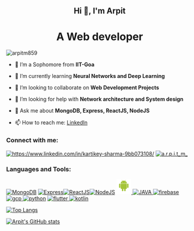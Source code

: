 <h2 align="center">Hi 👋, I'm Arpit</h2>
<h1 align="center">A Web developer</h1>

<p align="left"> <img src="https://komarev.com/ghpvc/?username=arpitm859&label=Profile%20views&color=0e75b6&style=flat" alt="arpitm859" /> </p>

- 🔭 I’m a Sophomore from **IIT-Goa**

- 🌱 I’m currently learning **Neural Networks and Deep Learning**

- 👯 I’m looking to collaborate on **Web Development Projects**

- 🤝 I’m looking for help with **Network architecture and System design**

- 💬 Ask me about **MongoDB, Express, ReactJS, NodeJS**

- 📫 How to reach me: <a href="https://www.linkedin.com/in/arpit-maurya-98760419b/" target="_blank" rel="noopener noreferrer">LinkedIn</a>

<h3 align="left">Connect with me:</h3>

<p align="left">
<a href="https://www.linkedin.com/in/arpit-maurya-98760419b/" target="blank"><img align="center" src="https://cdn.jsdelivr.net/npm/simple-icons@3.0.1/icons/linkedin.svg" alt="https://www.linkedin.com/in/kartikey-sharma-9bb073108/" height="30" width="40" /></a>
<a href="https://instagram.com/a.r.p.i.t_m_" target="blank"><img align="center" src="https://cdn.jsdelivr.net/npm/simple-icons@3.0.1/icons/instagram.svg" alt="a.r.p.i.t_m_" height="30" width="40" /></a>
 
</p>

<h3 align="left">Languages and Tools:</h3>
<p align="left"> <a href="https://www.mongodb.com/3" target="_blank"><img src="https://cdn.iconscout.com/icon/free/png-256/mongodb-3-1175138.png" alt="MongoDB" width="40" height="40"></img></a> <a href="https://expressjs.com/" target="_blank"><img src="https://expressjs.com/images/favicon.png" alt="Express" width="40" height="40"></img></a><a href="https://reactjs.org/" target="_blank"><img src="https://upload.wikimedia.org/wikipedia/commons/thumb/a/a7/React-icon.svg/1280px-React-icon.svg.png" alt="ReactJS" width="50" height="40"></img></a><a href="https://nodejs.org/en/" target="_blank"><img src="https://nodejs.org/static/images/logos/nodejs-new-pantone-white.svg" alt="NodeJS" width="40" height="40"></img></a> <a href="https://developer.android.com" target="_blank"> <img src="https://raw.githubusercontent.com/devicons/devicon/master/icons/android/android-original-wordmark.svg" alt="android" width="40" height="40"/> </a> <a href="https://www.java.com/en/" target="_blank"> <img src="https://1000logos.net/wp-content/uploads/2020/09/Java-Logo.png" alt="JAVA" width="60" height="45"/> </a> <a href="https://firebase.google.com/" target="_blank"> <img src="https://www.vectorlogo.zone/logos/firebase/firebase-icon.svg" alt="firebase" width="40" height="40"/> </a> <a href="https://cloud.google.com" target="_blank"> <img src="https://www.vectorlogo.zone/logos/google_cloud/google_cloud-icon.svg" alt="gcp" width="40" height="40"></img> </a> <a href="https://www.python.org/" target="_blank"> <img src="https://camo.githubusercontent.com/888e388801f947dec7c3d843942c277af25fe2b1aed1821542c4e711f210312a/68747470733a2f2f75706c6f61642e77696b696d656469612e6f72672f77696b6970656469612f636f6d6d6f6e732f7468756d622f632f63332f507974686f6e2d6c6f676f2d6e6f746578742e7376672f37363870782d507974686f6e2d6c6f676f2d6e6f746578742e7376672e706e67" alt="python" width="40" height="40"></img></a> <a href="https://flutter.dev/" target="_blank"> <img src="https://cdn.icon-icons.com/icons2/2107/PNG/512/file_type_flutter_icon_130599.png" alt="flutter" width="50" height="40"></img> </a> <a href="https://kotlinlang.org" target="_blank"> <img src="https://www.vectorlogo.zone/logos/kotlinlang/kotlinlang-icon.svg" alt="kotlin" width="40" height="40"></img> </a> </p>


[![Top Langs](https://github-readme-stats.vercel.app/api/top-langs/?username=arpitm859&layout=compact&theme=radical)](https://github.com/arpitm859)

[![Arpit's GitHub stats](https://github-readme-stats.vercel.app/api?username=arpitm859&show_icons=true&theme=radical)](https://github.com/arpitm859)

